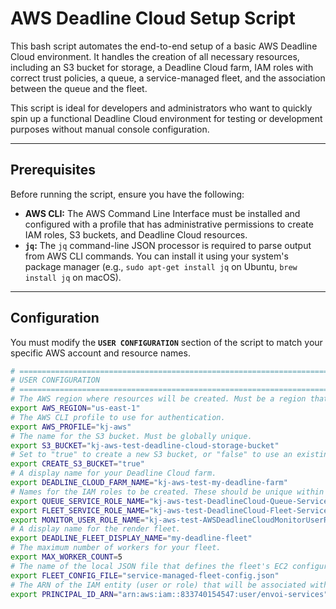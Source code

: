 # AWS Deadline Cloud Setup Script

This bash script automates the end-to-end setup of a basic AWS Deadline Cloud environment. It handles the creation of all necessary resources, including an S3 bucket for storage, a Deadline Cloud farm, IAM roles with correct trust policies, a queue, a service-managed fleet, and the association between the queue and the fleet.

This script is ideal for developers and administrators who want to quickly spin up a functional Deadline Cloud environment for testing or development purposes without manual console configuration.

---

## Prerequisites

Before running the script, ensure you have the following:

- **AWS CLI:** The AWS Command Line Interface must be installed and configured with a profile that has administrative permissions to create IAM roles, S3 buckets, and Deadline Cloud resources.
- **`jq`:** The `jq` command-line JSON processor is required to parse output from AWS CLI commands. You can install it using your system's package manager (e.g., `sudo apt-get install jq` on Ubuntu, `brew install jq` on macOS).

---

## Configuration

You must modify the **`USER CONFIGURATION`** section of the script to match your specific AWS account and resource names.

```bash
# =============================================================================
# USER CONFIGURATION
# =============================================================================
# The AWS region where resources will be created. Must be a region that supports AWS Deadline Cloud.
export AWS_REGION="us-east-1"
# The AWS CLI profile to use for authentication.
export AWS_PROFILE="kj-aws"
# The name for the S3 bucket. Must be globally unique.
export S3_BUCKET="kj-aws-test-deadline-cloud-storage-bucket"
# Set to "true" to create a new S3 bucket, or "false" to use an existing one.
export CREATE_S3_BUCKET="true"
# A display name for your Deadline Cloud farm.
export DEADLINE_CLOUD_FARM_NAME="kj-aws-test-my-deadline-farm"
# Names for the IAM roles to be created. These should be unique within your account.
export QUEUE_SERVICE_ROLE_NAME="kj-aws-test-DeadlineCloud-Queue-Service-Role-3"
export FLEET_SERVICE_ROLE_NAME="kj-aws-test-DeadlineCloud-Fleet-Service-Role-3"
export MONITOR_USER_ROLE_NAME="kj-aws-test-AWSDeadlineCloudMonitorUserRole-3"
# A display name for the render fleet.
export DEADLINE_FLEET_DISPLAY_NAME="my-deadline-fleet"
# The maximum number of workers for your fleet.
export MAX_WORKER_COUNT=5
# The name of the local JSON file that defines the fleet's EC2 configuration.
export FLEET_CONFIG_FILE="service-managed-fleet-config.json"
# The ARN of the IAM entity (user or role) that will be associated with the monitor.
export PRINCIPAL_ID_ARN="arn:aws:iam::833740154547:user/envoi-services"
